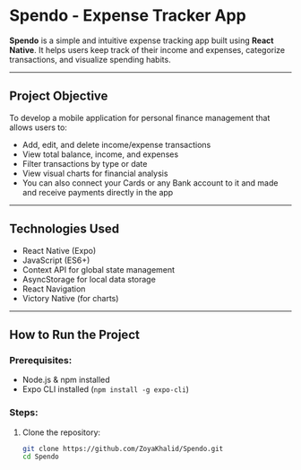 # Spendo - Expense Tracker App 

**Spendo** is a simple and intuitive expense tracking app built using **React Native**. It helps users keep track of their income and expenses, categorize transactions, and visualize spending habits.

---

##  Project Objective

To develop a mobile application for personal finance management that allows users to:
- Add, edit, and delete income/expense transactions
- View total balance, income, and expenses
- Filter transactions by type or date
- View visual charts for financial analysis
- You can also connect your Cards or any Bank account to it and made and receive payments directly in the app

---

## Technologies Used

- React Native (Expo)
- JavaScript (ES6+)
- Context API for global state management
- AsyncStorage for local data storage
- React Navigation
- Victory Native (for charts)

---

## How to Run the Project

### Prerequisites:
- Node.js & npm installed
- Expo CLI installed (`npm install -g expo-cli`)

### Steps:
1. Clone the repository:
   ```bash
   git clone https://github.com/ZoyaKhalid/Spendo.git
   cd Spendo
